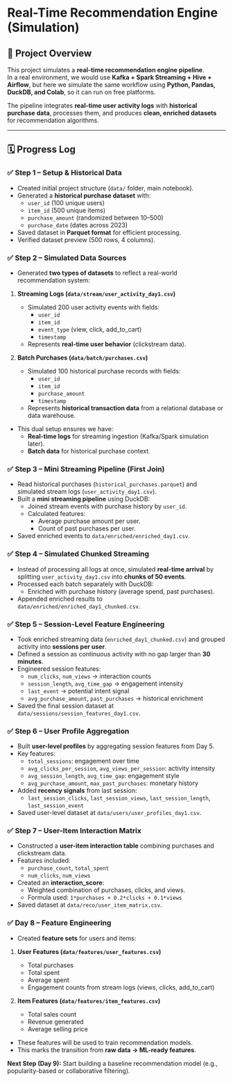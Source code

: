 # Real-Time Recommendation Engine (Simulation)

## 📌 Project Overview
This project simulates a **real-time recommendation engine pipeline**.  
In a real environment, we would use **Kafka + Spark Streaming + Hive + Airflow**, but here we simulate the same workflow using **Python, Pandas, DuckDB, and Colab**, so it can run on free platforms.

The pipeline integrates **real-time user activity logs** with **historical purchase data**, processes them, and produces **clean, enriched datasets** for recommendation algorithms.

---

## 🗓️ Progress Log

### ✅ Step 1 – Setup & Historical Data
- Created initial project structure (`data/` folder, main notebook).  
- Generated a **historical purchase dataset** with:
  - `user_id` (100 unique users)  
  - `item_id` (500 unique items)  
  - `purchase_amount` (randomized between $10–$500)  
  - `purchase_date` (dates across 2023)  
- Saved dataset in **Parquet format** for efficient processing.  
- Verified dataset preview (500 rows, 4 columns).

### ✅ Step 2 – Simulated Data Sources
- Generated **two types of datasets** to reflect a real-world recommendation system:

1. **Streaming Logs (`data/stream/user_activity_day1.csv`)**
   - Simulated 200 user activity events with fields:
     - `user_id`
     - `item_id`
     - `event_type` (view, click, add_to_cart)
     - `timestamp`
   - Represents **real-time user behavior** (clickstream data).

2. **Batch Purchases (`data/batch/purchases.csv`)**
   - Simulated 100 historical purchase records with fields:
     - `user_id`
     - `item_id`
     - `purchase_amount`
     - `timestamp`
   - Represents **historical transaction data** from a relational database or data warehouse.

- This dual setup ensures we have:
  - **Real-time logs** for streaming ingestion (Kafka/Spark simulation later).
  - **Batch data** for historical purchase context.

### ✅ Step 3 – Mini Streaming Pipeline (First Join)
- Read historical purchases (`historical_purchases.parquet`) and simulated stream logs (`user_activity_day1.csv`).
- Built a **mini streaming pipeline** using DuckDB:
  - Joined stream events with purchase history by `user_id`.
  - Calculated features:
    - Average purchase amount per user.
    - Count of past purchases per user.
- Saved enriched events to `data/enriched/enriched_day1.csv`.

### ✅ Step 4 – Simulated Chunked Streaming
- Instead of processing all logs at once, simulated **real-time arrival** by splitting `user_activity_day1.csv` into **chunks of 50 events**.
- Processed each batch separately with DuckDB:
  - Enriched with purchase history (average spend, past purchases).
- Appended enriched results to `data/enriched/enriched_day1_chunked.csv`.

### ✅ Step 5 – Session-Level Feature Engineering
- Took enriched streaming data (`enriched_day1_chunked.csv`) and grouped activity into **sessions per user**.
- Defined a session as continuous activity with no gap larger than **30 minutes**.
- Engineered session features:
  - `num_clicks`, `num_views` → interaction counts
  - `session_length`, `avg_time_gap` → engagement intensity
  - `last_event` → potential intent signal
  - `avg_purchase_amount`, `past_purchases` → historical enrichment
- Saved the final session dataset at `data/sessions/session_features_day1.csv`.

### ✅ Step 6 – User Profile Aggregation
- Built **user-level profiles** by aggregating session features from Day 5.
- Key features:
  - `total_sessions`: engagement over time
  - `avg_clicks_per_session`, `avg_views_per_session`: activity intensity
  - `avg_session_length`, `avg_time_gap`: engagement style
  - `avg_purchase_amount`, `max_past_purchases`: monetary history
- Added **recency signals** from last session:
  - `last_session_clicks`, `last_session_views`, `last_session_length`, `last_session_event`
- Saved user-level dataset at `data/users/user_profiles_day1.csv`.

### ✅ Step 7 – User-Item Interaction Matrix
- Constructed a **user-item interaction table** combining purchases and clickstream data.
- Features included:
  - `purchase_count`, `total_spent`
  - `num_clicks`, `num_views`
- Created an **interaction_score**:
  - Weighted combination of purchases, clicks, and views.
  - Formula used: `1*purchases + 0.2*clicks + 0.1*views`
- Saved dataset at `data/reco/user_item_matrix.csv`.

### ✅ Day 8 – Feature Engineering
- Created **feature sets** for users and items:
  
1. **User Features (`data/features/user_features.csv`)**
   - Total purchases
   - Total spent
   - Average spent
   - Engagement counts from stream logs (views, clicks, add_to_cart)

2. **Item Features (`data/features/item_features.csv`)**
   - Total sales count
   - Revenue generated
   - Average selling price

- These features will be used to train recommendation models.
- This marks the transition from **raw data → ML-ready features**.

**Next Step (Day 9):** Start building a baseline recommendation model (e.g., popularity-based or collaborative filtering).









